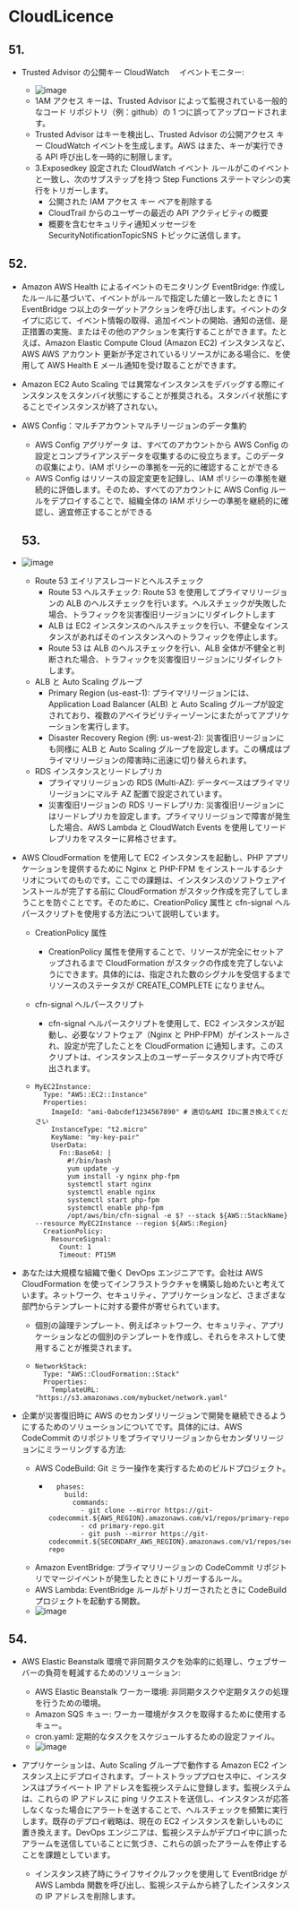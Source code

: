 # CloudLicence

## 51.

- Trusted Advisor の公開キー CloudWatch 　イベントモニター:

  - ![image](https://github.com/yoshikikasama/system/assets/61643054/0cb9443c-21f3-467b-afc8-8e97bf2ef322)
  - 1AM アクセス キーは、Trusted Advisor によって監視されている一般的なコード リポジトリ（例：github）の 1 つに誤ってアップロードされます。
  - Trusted Advisor はキーを検出し、Trusted Advisor の公開アクセス キー CloudWatch イベントを生成します。AWS はまた、キーが実行できる API 呼び出しを一時的に制限します。
  - 3.Exposedkey 設定された CloudWatch イベント ルールがこのイベントと一致し、次のサブステップを持つ Step Functions ステートマシンの実行をトリガーします。
    - 公開された IAM アクセス キー ペアを削除する
    - CloudTrail からのユーザーの最近の API アクティビティの概要
    - 概要を含むセキュリティ通知メッセージを SecurityNotificationTopicSNS トピックに送信します。

## 52.

- Amazon AWS Health によるイベントのモニタリング EventBridge: 作成したルールに基づいて、イベントがルールで指定した値と一致したときに 1 EventBridge つ以上のターゲットアクションを呼び出します。イベントのタイプに応じて、イベント情報の取得、追加イベントの開始、通知の送信、是正措置の実施、またはその他のアクションを実行することができます。たとえば、Amazon Elastic Compute Cloud (Amazon EC2) インスタンスなど、 AWS AWS アカウント 更新が予定されているリソースがにある場合に、を使用して AWS Health E メール通知を受け取ることができます。

- Amazon EC2 Auto Scaling では異常なインスタンスをデバッグする際にインスタンスをスタンバイ状態にすることが推奨される。スタンバイ状態にすることでインスタンスが終了されない。

- AWS Config：マルチアカウントマルチリージョンのデータ集約

  - AWS Config アグリゲータ は、すべてのアカウントから AWS Config の設定とコンプライアンスデータを収集するのに役立ちます。このデータの収集により、IAM ポリシーの準拠を一元的に確認することができる
  - AWS Config はリソースの設定変更を記録し、IAM ポリシーの準拠を継続的に評価します。そのため、すべてのアカウントに AWS Config ルールをデプロイすることで、組織全体の IAM ポリシーの準拠を継続的に確認し、適宜修正することができる

  ## 53.

- ![image](https://github.com/yoshikikasama/system/assets/61643054/c4d38a52-2024-4761-b7a5-9fec157a78ae)

  - Route 53 エイリアスレコードとヘルスチェック
    - Route 53 ヘルスチェック: Route 53 を使用してプライマリリージョンの ALB のヘルスチェックを行います。ヘルスチェックが失敗した場合、トラフィックを災害復旧リージョンにリダイレクトします
    - ALB は EC2 インスタンスのヘルスチェックを行い、不健全なインスタンスがあればそのインスタンスへのトラフィックを停止します。
    - Route 53 は ALB のヘルスチェックを行い、ALB 全体が不健全と判断された場合、トラフィックを災害復旧リージョンにリダイレクトします。
  - ALB と Auto Scaling グループ
    - Primary Region (us-east-1): プライマリリージョンには、Application Load Balancer (ALB) と Auto Scaling グループが設定されており、複数のアベイラビリティーゾーンにまたがってアプリケーションを実行します。
    - Disaster Recovery Region (例: us-west-2): 災害復旧リージョンにも同様に ALB と Auto Scaling グループを設定します。この構成はプライマリリージョンの障害時に迅速に切り替えられます。
  - RDS インスタンスとリードレプリカ
    - プライマリリージョンの RDS (Multi-AZ): データベースはプライマリリージョンにマルチ AZ 配置で設定されています。
    - 災害復旧リージョンの RDS リードレプリカ: 災害復旧リージョンにはリードレプリカを設定します。プライマリリージョンで障害が発生した場合、AWS Lambda と CloudWatch Events を使用してリードレプリカをマスターに昇格させます。

- AWS CloudFormation を使用して EC2 インスタンスを起動し、PHP アプリケーションを提供するために Nginx と PHP-FPM をインストールするシナリオについてのものです。ここでの課題は、インスタンスのソフトウェアインストールが完了する前に CloudFormation がスタック作成を完了してしまうことを防ぐことです。そのために、CreationPolicy 属性と cfn-signal ヘルパースクリプトを使用する方法について説明しています。

  - CreationPolicy 属性
    - CreationPolicy 属性を使用することで、リソースが完全にセットアップされるまで CloudFormation がスタックの作成を完了しないようにできます。具体的には、指定された数のシグナルを受信するまでリソースのステータスが CREATE_COMPLETE になりません。
  - cfn-signal ヘルパースクリプト

    - cfn-signal ヘルパースクリプトを使用して、EC2 インスタンスが起動し、必要なソフトウェア（Nginx と PHP-FPM）がインストールされ、設定が完了したことを CloudFormation に通知します。このスクリプトは、インスタンス上のユーザーデータスクリプト内で呼び出されます。

  - ```Resources:
    MyEC2Instance:
      Type: "AWS::EC2::Instance"
      Properties:
        ImageId: "ami-0abcdef1234567890" # 適切なAMI IDに置き換えてください
        InstanceType: "t2.micro"
        KeyName: "my-key-pair"
        UserData:
          Fn::Base64: |
            #!/bin/bash
            yum update -y
            yum install -y nginx php-fpm
            systemctl start nginx
            systemctl enable nginx
            systemctl start php-fpm
            systemctl enable php-fpm
            /opt/aws/bin/cfn-signal -e $? --stack ${AWS::StackName} --resource MyEC2Instance --region ${AWS::Region}
      CreationPolicy:
        ResourceSignal:
          Count: 1
          Timeout: PT15M
    ```

- あなたは大規模な組織で働く DevOps エンジニアです。会社は AWS CloudFormation を使ってインフラストラクチャを構築し始めたいと考えています。ネットワーク、セキュリティ、アプリケーションなど、さまざまな部門からテンプレートに対する要件が寄せられています。

  - 個別の論理テンプレート、例えばネットワーク、セキュリティ、アプリケーションなどの個別のテンプレートを作成し、それらをネストして使用することが推奨されます。
  - ```Resources:
    NetworkStack:
      Type: "AWS::CloudFormation::Stack"
      Properties:
        TemplateURL: "https://s3.amazonaws.com/mybucket/network.yaml"
    ```

- 企業が災害復旧時に AWS のセカンダリリージョンで開発を継続できるようにするためのソリューションについてです。具体的には、AWS CodeCommit のリポジトリをプライマリリージョンからセカンダリリージョンにミラーリングする方法:
  - AWS CodeBuild: Git ミラー操作を実行するためのビルドプロジェクト。
    - ```
        phases:
          build:
            commands:
              - git clone --mirror https://git-codecommit.${AWS_REGION}.amazonaws.com/v1/repos/primary-repo
              - cd primary-repo.git
              - git push --mirror https://git-codecommit.${SECONDARY_AWS_REGION}.amazonaws.com/v1/repos/secondary-repo
      ```
  - Amazon EventBridge: プライマリリージョンの CodeCommit リポジトリでマージイベントが発生したときにトリガーするルール。
  - AWS Lambda: EventBridge ルールがトリガーされたときに CodeBuild プロジェクトを起動する関数。
  - ![image](https://github.com/yoshikikasama/system/assets/61643054/29b638f7-7f4f-4bf8-bf9f-4ea1fdd8e540)

## 54.

- AWS Elastic Beanstalk 環境で非同期タスクを効率的に処理し、ウェブサーバーの負荷を軽減するためのソリューション:

  - AWS Elastic Beanstalk ワーカー環境: 非同期タスクや定期タスクの処理を行うための環境。
  - Amazon SQS キュー: ワーカー環境がタスクを取得するために使用するキュー。
  - cron.yaml: 定期的なタスクをスケジュールするための設定ファイル。
  - ![image](https://github.com/yoshikikasama/system/assets/61643054/be745ca8-ac2a-44eb-976f-f0649a2c9e88)

- アプリケーションは、Auto Scaling グループで動作する Amazon EC2 インスタンス上にデプロイされます。ブートストラッププロセス中に、インスタンスはプライベート IP アドレスを監視システムに登録します。監視システムは、これらの IP アドレスに ping リクエストを送信し、インスタンスが応答しなくなった場合にアラートを送することで、ヘルスチェックを頻繁に実行します。既存のデプロイ戦略は、現在の EC2 インスタンスを新しいものに置き換えます。DevOps エンジニアは、監視システムがデプロイ中に誤ったアラームを送信していることに気づき、これらの誤ったアラームを停止することを課題としています。
  - インスタンス終了時にライフサイクルフックを使用して EventBridge が AWS Lambda 関数を呼び出し、監視システムから終了したインスタンスの IP アドレスを削除します。
